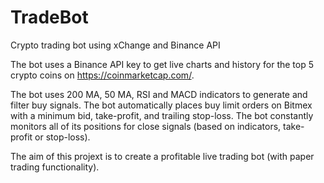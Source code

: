 # TradeBot
Crypto trading bot using xChange and Binance API

The bot uses a Binance API key to get live charts and history for the top 5 crypto coins on https://coinmarketcap.com/.

The bot uses 200 MA, 50 MA, RSI and MACD indicators to generate and filter buy signals. The bot automatically places buy limit orders on Bitmex with a minimum bid, take-profit, and trailing stop-loss. The bot constantly monitors all of its positions for close signals (based on indicators, take-profit or stop-loss).

The aim of this projext is to create a profitable live trading bot (with paper trading functionality).
